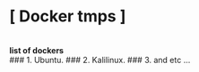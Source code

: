 # [ Docker tmps ]

<br>


  <summary><b>list of dockers</b></summary>
### 1. Ubuntu.    
### 2. Kalilinux.
### 3. and etc ...

